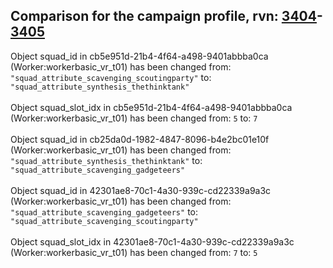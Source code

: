 ## Comparison for the campaign profile, rvn: [3404](https://github.com/PRO100KatYT/FortniteProfileRevisions/tree/main/profiles/campaign/3404%20campaign.json)-[3405](https://github.com/PRO100KatYT/FortniteProfileRevisions/tree/main/profiles/campaign/3405%20campaign.json)

Object squad_id in cb5e951d-21b4-4f64-a498-9401abbba0ca (Worker:workerbasic_vr_t01) has been changed from: `"squad_attribute_scavenging_scoutingparty"` to: `"squad_attribute_synthesis_thethinktank"`
<br><br>
Object squad_slot_idx in cb5e951d-21b4-4f64-a498-9401abbba0ca (Worker:workerbasic_vr_t01) has been changed from: `5` to: `7`
<br><br>
Object squad_id in cb25da0d-1982-4847-8096-b4e2bc01e10f (Worker:workerbasic_vr_t01) has been changed from: `"squad_attribute_synthesis_thethinktank"` to: `"squad_attribute_scavenging_gadgeteers"`
<br><br>
Object squad_id in 42301ae8-70c1-4a30-939c-cd22339a9a3c (Worker:workerbasic_vr_t01) has been changed from: `"squad_attribute_scavenging_gadgeteers"` to: `"squad_attribute_scavenging_scoutingparty"`
<br><br>
Object squad_slot_idx in 42301ae8-70c1-4a30-939c-cd22339a9a3c (Worker:workerbasic_vr_t01) has been changed from: `7` to: `5`
<br><br>
